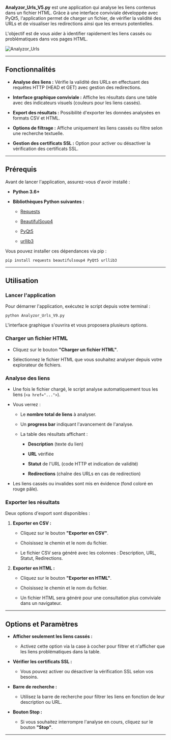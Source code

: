 **Analyzor_Urls_V5.py** est une application qui analyse les liens contenus dans un fichier HTML. Grâce à une interface conviviale développée avec PyQt5, l'application permet de charger un fichier, de vérifier la validité des URLs et de visualiser les redirections ainsi que les erreurs potentielles.

L'objectif est de vous aider à identifier rapidement les liens cassés ou problématiques dans vos pages HTML.

![Analyzor_Urls](https://github.com/user-attachments/assets/c7b87ddf-494b-4495-8d0f-3e9de5680197)


* * * * *

Fonctionnalités
---------------

-   **Analyse des liens :** Vérifie la validité des URLs en effectuant des requêtes HTTP (HEAD et GET) avec gestion des redirections.

-   **Interface graphique conviviale :** Affiche les résultats dans une table avec des indicateurs visuels (couleurs pour les liens cassés).

-   **Export des résultats :** Possibilité d'exporter les données analysées en formats CSV et HTML.

-   **Options de filtrage :** Affiche uniquement les liens cassés ou filtre selon une recherche textuelle.

-   **Gestion des certificats SSL :** Option pour activer ou désactiver la vérification des certificats SSL.

* * * * *

Prérequis
---------

Avant de lancer l'application, assurez-vous d'avoir installé :

-   **Python 3.6+**

-   **Bibliothèques Python suivantes :**

    -   [Requests](https://pypi.org/project/requests/)

    -   [BeautifulSoup4](https://pypi.org/project/beautifulsoup4/)

    -   [PyQt5](https://pypi.org/project/PyQt5/)

    -   [urllib3](https://pypi.org/project/urllib3/)

Vous pouvez installer ces dépendances via pip :

```
pip install requests beautifulsoup4 PyQt5 urllib3
```

* * * * *

Utilisation
-----------

### Lancer l'application

Pour démarrer l'application, exécutez le script depuis votre terminal :

```
python Analyzor_Urls_V9.py
```

L'interface graphique s'ouvrira et vous proposera plusieurs options.

### Charger un fichier HTML

-   Cliquez sur le bouton **"Charger un fichier HTML"**.

-   Sélectionnez le fichier HTML que vous souhaitez analyser depuis votre explorateur de fichiers.

### Analyse des liens

-   Une fois le fichier chargé, le script analyse automatiquement tous les liens (`<a href="...">`).

-   Vous verrez :

    -   Le **nombre total de liens** à analyser.

    -   Un **progress bar** indiquant l'avancement de l'analyse.

    -   La table des résultats affichant :

        -   **Description** (texte du lien)

        -   **URL** vérifiée

        -   **Statut** de l'URL (code HTTP et indication de validité)

        -   **Redirections** (chaîne des URLs en cas de redirection)

-   Les liens cassés ou invalides sont mis en évidence (fond coloré en rouge pâle).

### Exporter les résultats

Deux options d'export sont disponibles :

1.  **Exporter en CSV :**

    -   Cliquez sur le bouton **"Exporter en CSV"**.

    -   Choisissez le chemin et le nom du fichier.

    -   Le fichier CSV sera généré avec les colonnes : Description, URL, Statut, Redirections.

2.  **Exporter en HTML :**

    -   Cliquez sur le bouton **"Exporter en HTML"**.

    -   Choisissez le chemin et le nom du fichier.

    -   Un fichier HTML sera généré pour une consultation plus conviviale dans un navigateur.

* * * * *

Options et Paramètres
---------------------

-   **Afficher seulement les liens cassés :**

    -   Activez cette option via la case à cocher pour filtrer et n'afficher que les liens problématiques dans la table.

-   **Vérifier les certificats SSL :**

    -   Vous pouvez activer ou désactiver la vérification SSL selon vos besoins.

-   **Barre de recherche :**

    -   Utilisez la barre de recherche pour filtrer les liens en fonction de leur description ou URL.

-   **Bouton Stop :**

    -   Si vous souhaitez interrompre l'analyse en cours, cliquez sur le bouton **"Stop"**.

* * * * *
